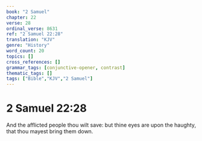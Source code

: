 ```yaml
---
book: "2 Samuel"
chapter: 22
verse: 28
ordinal_verse: 8631
ref: "2 Samuel 22:28"
translation: "KJV"
genre: "History"
word_count: 20
topics: []
cross_references: []
grammar_tags: [conjunctive-opener, contrast]
thematic_tags: []
tags: ["Bible","KJV","2 Samuel"]
---
```


# 2 Samuel 22:28

And the afflicted people thou wilt save: but thine eyes are upon the haughty, that thou mayest bring them down.
